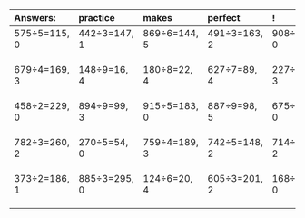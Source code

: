 | Answers: | practice | makes | perfect | ! |
| :--- | :--- | :--- | :--- | :--- |
| 575÷5=115, 0 | 442÷3=147, 1 | 869÷6=144, 5 | 491÷3=163, 2 | 908÷2=454, 0 | 
|   |   |   |   |   | 
|   |   |   |   |   | 
|   |   |   |   |   | 
| 679÷4=169, 3 | 148÷9=16, 4 | 180÷8=22, 4 | 627÷7=89, 4 | 227÷4=56, 3 | 
|   |   |   |   |   | 
|   |   |   |   |   | 
|   |   |   |   |   | 
| 458÷2=229, 0 | 894÷9=99, 3 | 915÷5=183, 0 | 887÷9=98, 5 | 675÷5=135, 0 | 
|   |   |   |   |   | 
|   |   |   |   |   | 
|   |   |   |   |   | 
| 782÷3=260, 2 | 270÷5=54, 0 | 759÷4=189, 3 | 742÷5=148, 2 | 714÷8=89, 2 | 
|   |   |   |   |   | 
|   |   |   |   |   | 
|   |   |   |   |   | 
| 373÷2=186, 1 | 885÷3=295, 0 | 124÷6=20, 4 | 605÷3=201, 2 | 168÷7=24, 0 | 
|   |   |   |   |   | 
|   |   |   |   |   | 
|   |   |   |   |   | 
